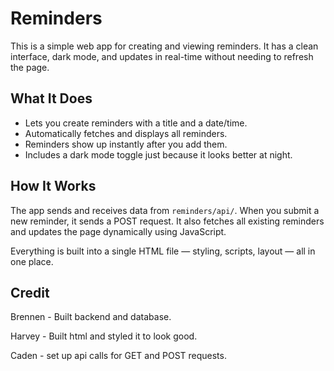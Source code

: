 # Reminders

This is a simple web app for creating and viewing reminders. It has a clean interface, dark mode, and updates in real-time without needing to refresh the page.

## What It Does

- Lets you create reminders with a title and a date/time.
- Automatically fetches and displays all reminders.
- Reminders show up instantly after you add them.
- Includes a dark mode toggle just because it looks better at night.

## How It Works

The app sends and receives data from `reminders/api/`. When you submit a new reminder, it sends a POST request. 
It also fetches all existing reminders and updates the page dynamically using JavaScript.

Everything is built into a single HTML file — styling, scripts, layout — all in one place.

## Credit
Brennen - Built backend and database.

Harvey - Built html and styled it to look good.

Caden - set up api calls for GET and POST requests.
